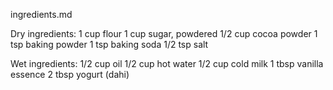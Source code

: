 ingredients.md

Dry ingredients:
1 cup flour
1 cup sugar, powdered
1/2 cup cocoa powder
1 tsp baking powder
1 tsp baking soda
1/2 tsp salt


Wet ingredients:
1/2 cup oil
1/2 cup hot water
1/2 cup cold milk
1 tbsp vanilla essence
2 tbsp yogurt (dahi)
